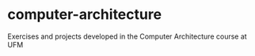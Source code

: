 # computer-architecture
Exercises and projects developed in the Computer Architecture course at UFM
